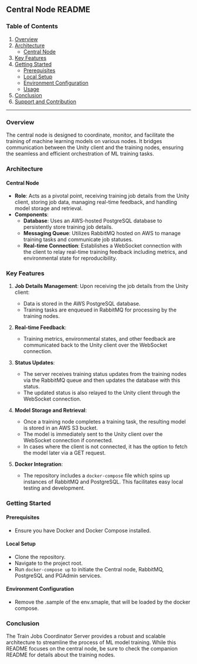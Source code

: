 ## Central Node README

### Table of Contents
1. [Overview](#overview)
2. [Architecture](#architecture)
   - [Central Node](#central-node)
3. [Key Features](#key-features)
4. [Getting Started](#getting-started)
   - [Prerequisites](#prerequisites)
   - [Local Setup](#local-setup)
   - [Environment Configuration](#environment-configuration)
   - [Usage](#usage)
5. [Conclusion](#conclusion)
6. [Support and Contribution](#support-and-contribution)

---

### Overview <a name="overview"></a>
The central node is designed to coordinate, monitor, and facilitate the training of machine learning models on various nodes. It bridges communication between the Unity client and the training nodes, ensuring the seamless and efficient orchestration of ML training tasks.

### Architecture <a name="architecture"></a>
#### Central Node <a name="central-node"></a>
- **Role**: Acts as a pivotal point, receiving training job details from the Unity client, storing job data, managing real-time feedback, and handling model storage and retrieval.
- **Components**:
  - **Database**: Uses an AWS-hosted PostgreSQL database to persistently store training job details.
  - **Messaging Queue**: Utilizes RabbitMQ hosted on AWS to manage training tasks and communicate job statuses.
  - **Real-time Connection**: Establishes a WebSocket connection with the client to relay real-time training feedback including metrics, and environmental state for reproducibility.

### Key Features <a name="key-features"></a>
1. **Job Details Management**: Upon receiving the job details from the Unity client:
   - Data is stored in the AWS PostgreSQL database.
   - Training tasks are enqueued in RabbitMQ for processing by the training nodes.

2. **Real-time Feedback**:
   - Training metrics, environmental states, and other feedback are communicated back to the Unity client over the WebSocket connection.

3. **Status Updates**:
   - The server receives training status updates from the training nodes via the RabbitMQ queue and then updates the database with this status.
   - The updated status is also relayed to the Unity client through the WebSocket connection.

4. **Model Storage and Retrieval**:
   - Once a training node completes a training task, the resulting model is stored in an AWS S3 bucket.
   - The model is immediately sent to the Unity client over the WebSocket connection if connected.
   - In cases where the client is not connected, it has the option to fetch the model later via a GET request.

5. **Docker Integration**:
   - The repository includes a `docker-compose` file which spins up instances of RabbitMQ and PostgreSQL. This facilitates easy local testing and development.

### Getting Started <a name="getting-started"></a>
#### Prerequisites <a name="prerequisites"></a>
- Ensure you have Docker and Docker Compose installed.


#### Local Setup <a name="local-setup"></a>
- Clone the repository.
- Navigate to the project root.
- Run `docker-compose up` to initiate the Central node, RabbitMQ, PostgreSQL and PGAdmin services.

#### Environment Configuration <a name="environment-configuration"></a>
- Remove the .sample of the env.smaple, that will be loaded by the docker compose.


### Conclusion <a name="conclusion"></a>
The Train Jobs Coordinator Server provides a robust and scalable architecture to streamline the process of ML model training. While this README focuses on the central node, be sure to check the companion README for details about the training nodes.

